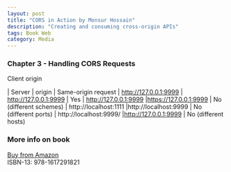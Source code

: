 ```yaml
---
layout: post
title: "CORS in Action by Monsur Hossain"
description: "Creating and consuming cross-origin APIs"
tags: Book Web
category: Media
---
```


### Chapter 3 - Handling CORS Requests


Client origin

| Server 			| origin 		| Same-origin request
| http://127.0.0.1:9999		| http://127.0.0.1:9999	| Yes
| http://127.0.0.1:9999		|https://127.0.0.1:9999	| No (different schemes)
| http://localhost:1111		|http://localhost:9999	| No (different ports)
| http://localhost:9999/	|http://127.0.0.1:9999	| No (different hosts)


### More info on book 

[Buy from Amazon](https://www.amazon.com/CORS-Action-Creating-consuming-cross-origin/dp/161729182X)  
ISBN-13: 978-1617291821  
